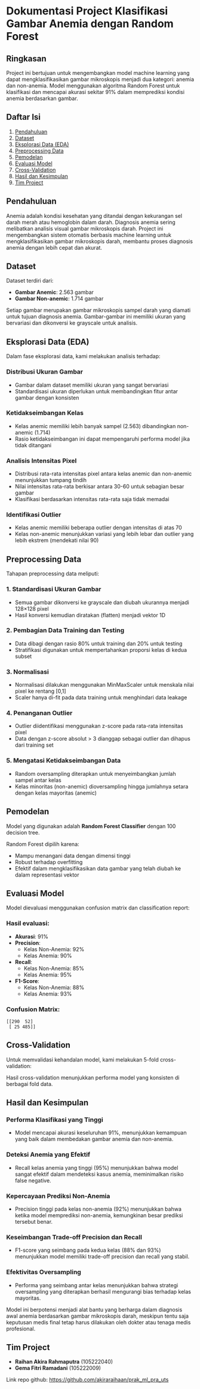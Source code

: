 # Dokumentasi Project Klasifikasi Gambar Anemia dengan Random Forest

## Ringkasan
Project ini bertujuan untuk mengembangkan model machine learning yang dapat mengklasifikasikan gambar mikroskopis menjadi dua kategori: anemia dan non-anemia. Model menggunakan algoritma Random Forest untuk klasifikasi dan mencapai akurasi sekitar 91% dalam memprediksi kondisi anemia berdasarkan gambar.

## Daftar Isi
1. [Pendahuluan](#pendahuluan)
2. [Dataset](#dataset)
3. [Eksplorasi Data (EDA)](#eksplorasi-data-eda)
4. [Preprocessing Data](#preprocessing-data)
5. [Pemodelan](#pemodelan)
6. [Evaluasi Model](#evaluasi-model)
7. [Cross-Validation](#cross-validation)
8. [Hasil dan Kesimpulan](#hasil-dan-kesimpulan)
9. [Tim Project](#tim-project)

## Pendahuluan
Anemia adalah kondisi kesehatan yang ditandai dengan kekurangan sel darah merah atau hemoglobin dalam darah. Diagnosis anemia sering melibatkan analisis visual gambar mikroskopis darah. Project ini mengembangkan sistem otomatis berbasis machine learning untuk mengklasifikasikan gambar mikroskopis darah, membantu proses diagnosis anemia dengan lebih cepat dan akurat.

## Dataset
Dataset terdiri dari:

- **Gambar Anemic**: 2.563 gambar
- **Gambar Non-anemic**: 1.714 gambar

Setiap gambar merupakan gambar mikroskopis sampel darah yang diamati untuk tujuan diagnosis anemia. Gambar-gambar ini memiliki ukuran yang bervariasi dan dikonversi ke grayscale untuk analisis.

## Eksplorasi Data (EDA)
Dalam fase eksplorasi data, kami melakukan analisis terhadap:

### Distribusi Ukuran Gambar
- Gambar dalam dataset memiliki ukuran yang sangat bervariasi
- Standardisasi ukuran diperlukan untuk membandingkan fitur antar gambar dengan konsisten

### Ketidakseimbangan Kelas
- Kelas anemic memiliki lebih banyak sampel (2.563) dibandingkan non-anemic (1.714)
- Rasio ketidakseimbangan ini dapat mempengaruhi performa model jika tidak ditangani

### Analisis Intensitas Pixel
- Distribusi rata-rata intensitas pixel antara kelas anemic dan non-anemic menunjukkan tumpang tindih
- Nilai intensitas rata-rata berkisar antara 30-60 untuk sebagian besar gambar
- Klasifikasi berdasarkan intensitas rata-rata saja tidak memadai

### Identifikasi Outlier
- Kelas anemic memiliki beberapa outlier dengan intensitas di atas 70
- Kelas non-anemic menunjukkan variasi yang lebih lebar dan outlier yang lebih ekstrem (mendekati nilai 90)

## Preprocessing Data
Tahapan preprocessing data meliputi:

### 1. Standardisasi Ukuran Gambar
- Semua gambar dikonversi ke grayscale dan diubah ukurannya menjadi 128×128 pixel
- Hasil konversi kemudian diratakan (flatten) menjadi vektor 1D

### 2. Pembagian Data Training dan Testing
- Data dibagi dengan rasio 80% untuk training dan 20% untuk testing
- Stratifikasi digunakan untuk mempertahankan proporsi kelas di kedua subset

### 3. Normalisasi
- Normalisasi dilakukan menggunakan MinMaxScaler untuk menskala nilai pixel ke rentang [0,1]
- Scaler hanya di-fit pada data training untuk menghindari data leakage

### 4. Penanganan Outlier
- Outlier diidentifikasi menggunakan z-score pada rata-rata intensitas pixel
- Data dengan z-score absolut > 3 dianggap sebagai outlier dan dihapus dari training set

### 5. Mengatasi Ketidakseimbangan Data
- Random oversampling diterapkan untuk menyeimbangkan jumlah sampel antar kelas
- Kelas minoritas (non-anemic) dioversampling hingga jumlahnya setara dengan kelas mayoritas (anemic)

## Pemodelan
Model yang digunakan adalah **Random Forest Classifier** dengan 100 decision tree.

Random Forest dipilih karena:
- Mampu menangani data dengan dimensi tinggi
- Robust terhadap overfitting
- Efektif dalam mengklasifikasikan data gambar yang telah diubah ke dalam representasi vektor

## Evaluasi Model
Model dievaluasi menggunakan confusion matrix dan classification report:

### Hasil evaluasi:
- **Akurasi**: 91%
- **Precision**:
  - Kelas Non-Anemia: 92%
  - Kelas Anemia: 90%
- **Recall**:
  - Kelas Non-Anemia: 85%
  - Kelas Anemia: 95%
- **F1-Score**:
  - Kelas Non-Anemia: 88%
  - Kelas Anemia: 93%

### Confusion Matrix:
```
[[290  52]
 [ 25 485]]
```

## Cross-Validation
Untuk memvalidasi kehandalan model, kami melakukan 5-fold cross-validation:

Hasil cross-validation menunjukkan performa model yang konsisten di berbagai fold data.

## Hasil dan Kesimpulan

### Performa Klasifikasi yang Tinggi
- Model mencapai akurasi keseluruhan 91%, menunjukkan kemampuan yang baik dalam membedakan gambar anemia dan non-anemia.

### Deteksi Anemia yang Efektif
- Recall kelas anemia yang tinggi (95%) menunjukkan bahwa model sangat efektif dalam mendeteksi kasus anemia, meminimalkan risiko false negative.

### Kepercayaan Prediksi Non-Anemia
- Precision tinggi pada kelas non-anemia (92%) menunjukkan bahwa ketika model memprediksi non-anemia, kemungkinan besar prediksi tersebut benar.

### Keseimbangan Trade-off Precision dan Recall
- F1-score yang seimbang pada kedua kelas (88% dan 93%) menunjukkan model memiliki trade-off precision dan recall yang stabil.

### Efektivitas Oversampling
- Performa yang seimbang antar kelas menunjukkan bahwa strategi oversampling yang diterapkan berhasil mengurangi bias terhadap kelas mayoritas.

Model ini berpotensi menjadi alat bantu yang berharga dalam diagnosis awal anemia berdasarkan gambar mikroskopis darah, meskipun tentu saja keputusan medis final tetap harus dilakukan oleh dokter atau tenaga medis profesional.

## Tim Project
- **Raihan Akira Rahmaputra** (105222040)
- **Gema Fitri Ramadani** (105222009)

Link repo github: https://github.com/akiraraihaan/prak_ml_pra_uts